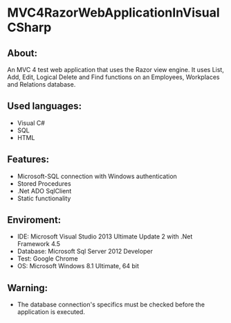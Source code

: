 # MVC4RazorWebApplicationInVisualCSharp


About:
------
An MVC 4 test web application that uses the Razor view engine. It uses List, Add, Edit, Logical Delete and Find functions on an Employees, Workplaces and Relations database.


Used languages:
---------------
- Visual C#
- SQL
- HTML


Features:
---------
- Microsoft-SQL connection with Windows authentication
- Stored Procedures
- .Net ADO SqlClient
- Static functionality


Enviroment:
-----------
- IDE: Microsoft Visual Studio 2013 Ultimate Update 2 with .Net Framework 4.5
- Database: Microsoft Sql Server 2012 Developer
- Test: Google Chrome
- OS: Microsoft Windows 8.1 Ultimate, 64 bit


Warning:
--------
- The database connection's specifics must be checked before the application is executed.
